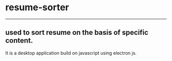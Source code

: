# resume-sorter
---------------------------------------------------
used to sort resume on the basis of specific content.
---------------------------------------------------
It is a desktop application 
build on javascript using electron js.
